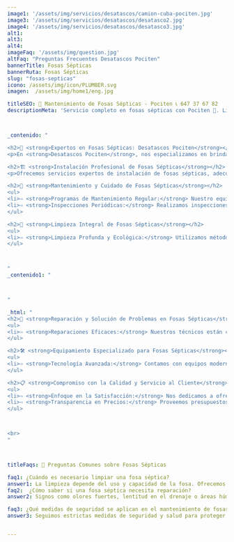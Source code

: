 ```yaml
---
image1: '/assets/img/servicios/desatascos/camion-cuba-pociten.jpg'
image3: '/assets/img/servicios/desatascos/desatasco2.jpg'
image4: '/assets/img/servicios/desatascos/desatasco3.jpg'
alt1: 
alt3:
alt4:
imageFaq: '/assets/img/question.jpg'
altFaq: "Preguntas Frecuentes Desatascos Pociten"
bannerTitle: Fosas Sépticas
bannerRuta: Fosas Sépticas
slug: "fosas-septicas"
icono: /assets/img/icon/PLUMBER.svg
imagen:  /assets/img/home1/eng.jpg

titleSEO: 🌿 Mantenimiento de Fosas Sépticas - Pociten 📞 647 37 67 82
descriptionMeta: 'Servicio completo en fosas sépticas con Pociten 🌟. Limpieza, mantenimiento y reparación ecológica. Profesionales de confianza. Llama al 647 37 67 82 📱'



_contenido: "

<h2>🌿 <strong>Expertos en Fosas Sépticas: Desatascos Pociten</strong></h2>
<p>En <strong>Desatascos Pociten</strong>, nos especializamos en brindar servicios de alta calidad para fosas sépticas, incluyendo su instalación, mantenimiento, limpieza y reparación, asegurando su funcionamiento eficiente y respeto por el medio ambiente.</p>

<h2>🏗️ <strong>Instalación Profesional de Fosas Sépticas</strong></h2>
<p>Ofrecemos servicios expertos de instalación de fosas sépticas, adecuándonos a las necesidades específicas de cada cliente y cumpliendo con todas las normativas vigentes.</p>

<h2>🔄 <strong>Mantenimiento y Cuidado de Fosas Sépticas</strong></h2>
<ul>
<li>⇨ <strong>Programas de Mantenimiento Regular:</strong> Nuestro equipo lleva a cabo mantenimiento preventivo para evitar problemas futuros y garantizar la longevidad de la fosa séptica.</li><br>
<li>⇨ <strong>Inspecciones Periódicas:</strong> Realizamos inspecciones detalladas para evaluar la condición y funcionamiento de las fosas sépticas.</li><br>
</ul>

<h2>🧼 <strong>Limpieza Integral de Fosas Sépticas</strong></h2>
<ul>
<li>⇨ <strong>Limpieza Profunda y Ecológica:</strong> Utilizamos métodos y productos seguros para el medio ambiente, asegurando una limpieza efectiva y responsable.</li><br>
</ul>



"
_contenido1: "



"

_html: "
<h2>🔧 <strong>Reparación y Solución de Problemas en Fosas Sépticas</strong></h2>
<ul>
<li>⇨ <strong>Reparaciones Eficaces:</strong> Nuestros técnicos están capacitados para realizar reparaciones necesarias, solucionando problemas de manera rápida y duradera.</li><br>
</ul>

<h2>🛠️ <strong>Equipamiento Especializado para Fosas Sépticas</strong></h2>
<ul>
<li>⇨ <strong>Tecnología Avanzada:</strong> Contamos con equipos modernos para la inspección, limpieza y reparación de fosas sépticas.</li><br>
</ul>

<h2>📋 <strong>Compromiso con la Calidad y Servicio al Cliente</strong></h2>
<ul>
<li>⇨ <strong>Enfoque en la Satisfacción:</strong> Nos dedicamos a ofrecer un servicio que cumpla y exceda las expectativas de nuestros clientes.</li><br>
<li>⇨ <strong>Transparencia en Precios:</strong> Proveemos presupuestos claros y justos, garantizando la mejor relación calidad-precio.</li><br>
</ul>



<br>	    
"



titleFaqs: 🤔 Preguntas Comunes sobre Fosas Sépticas

faq1: ¿Cuándo es necesario limpiar una fosa séptica?
answer1: La limpieza depende del uso y capacidad de la fosa. Ofrecemos asesoramiento personalizado para determinar la frecuencia ideal de limpieza.
faq2:  ¿Cómo saber si una fosa séptica necesita reparación?
answer2: Signos como olores fuertes, lentitud en el drenaje o áreas húmedas cerca de la fosa pueden indicar que se requieren reparaciones.

faq3: ¿Qué medidas de seguridad se aplican en el mantenimiento de fosas sépticas?
answer3: Seguimos estrictas medidas de seguridad y salud para proteger a nuestros técnicos y clientes durante el servicio.


---
```

